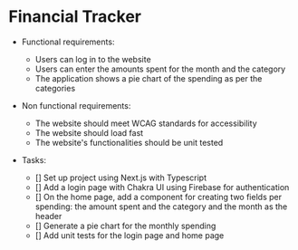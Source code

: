 # Financial Tracker	
- Functional requirements:
    - Users can log in to the website
    - Users can enter the amounts spent for the month and the category
    - The application shows a pie chart of the spending as per the categories

- Non functional requirements:
    - The website should meet WCAG standards for accessibility
	- The website should load fast 
    - The website's functionalities should be unit tested

- Tasks: 
    - [] Set up project using Next.js with Typescript
	- [] Add a login page with Chakra UI using Firebase for authentication
	- [] On the home page, add a component for creating two fields per spending: the amount 
         spent and the category and the month as the header
    - [] Generate a pie chart for the monthly spending
    - [] Add unit tests for the login page and home page
